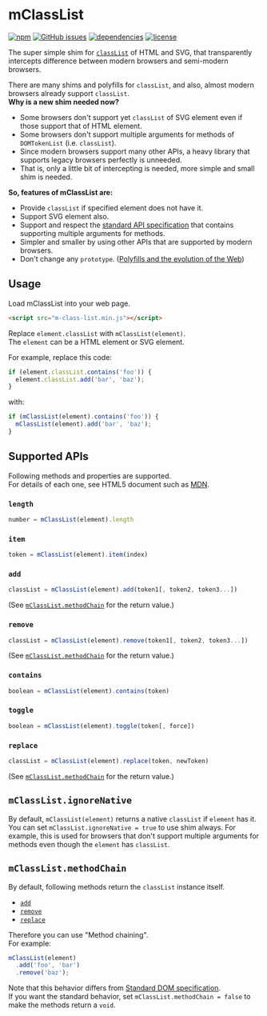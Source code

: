 # mClassList

[![npm](https://img.shields.io/npm/v/m-class-list.svg)](https://www.npmjs.com/package/m-class-list) [![GitHub issues](https://img.shields.io/github/issues/anseki/m-class-list.svg)](https://github.com/anseki/m-class-list/issues) [![dependencies](https://img.shields.io/badge/dependencies-No%20dependency-brightgreen.svg)](package.json) [![license](https://img.shields.io/badge/license-MIT-blue.svg)](LICENSE-MIT)

The super simple shim for [`classList`](https://developer.mozilla.org/en-US/docs/Web/API/Element/classList) of HTML and SVG, that transparently intercepts difference between modern browsers and semi-modern browsers.

There are many shims and polyfills for `classList`, and also, almost modern browsers already support `classList`.  
**Why is a new shim needed now?**

- Some browsers don't support yet `classList` of SVG element even if those support that of HTML element.
- Some browsers don't support multiple arguments for methods of `DOMTokenList` (i.e. `classList`).
- Since modern browsers support many other APIs, a heavy library that supports legacy browsers perfectly is unneeded.
- That is, only a little bit of intercepting is needed, more simple and small shim is needed.

**So, features of mClassList are:**

- Provide `classList` if specified element does not have it.
- Support SVG element also.
- Support and respect the [standard API specification](https://dom.spec.whatwg.org/#interface-domtokenlist) that contains supporting multiple arguments for methods.
- Simpler and smaller by using other APIs that are supported by modern browsers.
- Don't change any `prototype`. ([Polyfills and the evolution of the Web](https://w3ctag.github.io/polyfills/))

## Usage

Load mClassList into your web page.

```html
<script src="m-class-list.min.js"></script>
```

Replace `element.classList` with `mClassList(element)`.  
The `element` can be a HTML element or SVG element.

For example, replace this code:

```js
if (element.classList.contains('foo')) {
  element.classList.add('bar', 'baz');
}
```

with:

```js
if (mClassList(element).contains('foo')) {
  mClassList(element).add('bar', 'baz');
}
```

## Supported APIs

Following methods and properties are supported.  
For details of each one, see HTML5 document such as [MDN](https://developer.mozilla.org/en-US/docs/Web/API/Element/classList).

### `length`

```js
number = mClassList(element).length
```

### `item`

```js
token = mClassList(element).item(index)
```

### `add`

```js
classList = mClassList(element).add(token1[, token2, token3...])
```

(See [`mClassList.methodChain`](#mclasslistmethodchain) for the return value.)

### `remove`

```js
classList = mClassList(element).remove(token1[, token2, token3...])
```

(See [`mClassList.methodChain`](#mclasslistmethodchain) for the return value.)

### `contains`

```js
boolean = mClassList(element).contains(token)
```

### `toggle`

```js
boolean = mClassList(element).toggle(token[, force])
```

### `replace`

```js
classList = mClassList(element).replace(token, newToken)
```

(See [`mClassList.methodChain`](#mclasslistmethodchain) for the return value.)

## `mClassList.ignoreNative`

By default, `mClassList(element)` returns a native `classList` if `element` has it.  
You can set `mClassList.ignoreNative = true` to use shim always. For example, this is used for browsers that don't support multiple arguments for methods even though the `element` has `classList`.

## `mClassList.methodChain`

By default, following methods return the `classList` instance itself.

- [`add`](#add)
- [`remove`](#remove)
- [`replace`](#replace)

Therefore you can use "Method chaining".  
For example:

```js
mClassList(element)
  .add('foo', 'bar')
  .remove('baz');
```

Note that this behavior differs from [Standard DOM specification](https://dom.spec.whatwg.org/#interface-domtokenlist).  
If you want the standard behavior, set `mClassList.methodChain = false` to make the methods return a `void`.
